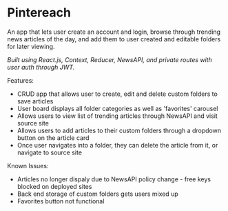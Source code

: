 # Pintereach
An app that lets user create an account and login, browse through trending news articles of the day, and add them to user created and editable folders for later viewing.

*Built using React.js, Context, Reducer, NewsAPI, and private routes with user auth through JWT.*

Features:
<ul>
  <li>CRUD app that allows user to create, edit and delete custom folders to save articles</li>
  <li>User board displays all folder categories as well as 'favorites' carousel</li>
  <li>Allows users to view list of trending articles through NewsAPI and visit source site</li>
  <li>Allows users to add articles to their custom folders through a dropdown button on the article card</li> 
  <li>Once user navigates into a folder, they can delete the article from it, or navigate to source site</li>
</ul>

Known Issues:
<ul>
  <li>Articles no longer dispaly due to NewsAPI policy change - free keys blocked on deployed sites</li>
  <li>Back end storage of custom folders gets users mixed up</li>
  <li>Favorites button not functional</li>
</ul>

